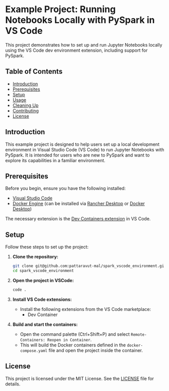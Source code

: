 # Example Project: Running Notebooks Locally with PySpark in VS Code

This project demonstrates how to set up and run Jupyter Notebooks locally using the VS Code dev environment extension, including support for PySpark.

## Table of Contents
- [Introduction](#introduction)
- [Prerequisites](#prerequisites)
- [Setup](#setup)
- [Usage](#usage)
- [Cleaning Up](#cleaning-up)
- [Contributing](#contributing)
- [License](#license)

## Introduction
This example project is designed to help users set up a local development environment in Visual Studio Code (VS Code) to run Jupyter Notebooks with PySpark. It is intended for users who are new to PySpark and want to explore its capabilities in a familiar environment.

## Prerequisites
Before you begin, ensure you have the following installed:
- [Visual Studio Code](https://code.visualstudio.com/)
- [Docker Engine](https://docs.docker.com/get-docker/) (can be installed via [Rancher Desktop](https://rancherdesktop.io/) or [Docker Desktop](https://www.docker.com/products/docker-desktop/))

The necessary extension is the [Dev Containers extension](https://marketplace.visualstudio.com/items?itemName=ms-vscode-remote.remote-containers) in VS Code.

## Setup
Follow these steps to set up the project:

1. **Clone the repository:**
    ```sh
    git clone git@github.com:pattaravut-mal/spark_vscode_environment.git
    cd spark_vscode_environment
    ```

2. **Open the project in VSCode:**
    ```sh
    code .
    ```

3. **Install VS Code extensions:**
    - Install the following extensions from the VS Code marketplace:
        - Dev Container

4. **Build and start the containers:**
    - Open the command palette (Ctrl+Shift+P) and select `Remote-Containers: Reopen in Container`.
    - This will build the Docker containers defined in the `docker-compose.yaml` file and open the project inside the container.

## License
This project is licensed under the MIT License. See the [LICENSE](LICENSE) file for details.